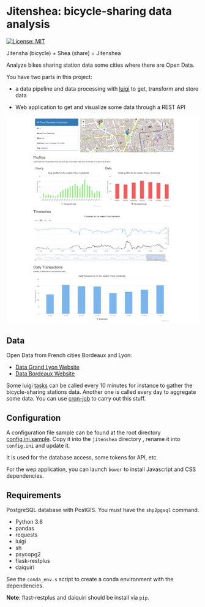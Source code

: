 # Jitenshea: bicycle-sharing data analysis

 [![License: MIT](https://img.shields.io/badge/License-MIT-yellow.svg)](https://opensource.org/licenses/MIT)

Jitensha (bicycle) + Shea (share) = Jitenshea

Analyze bikes sharing station data some cities where there are Open Data.

You have two parts in this project:

* a data pipeline and data processing with [luigi](http://luigi.readthedocs.io/)
  to get, transform and store data

* Web application to get and visualize some data through a REST API

![screenshot](./webapp-screenshot.png)

## Data

Open Data from French cities Bordeaux and Lyon:

* [Data Grand Lyon Website](https://data.grandlyon.com/equipements/station-vflov-disponibilitfs-temps-rfel/)
* [Data Bordeaux Website](https://data.bordeaux-metropole.fr/data.php?themes=10)

Some luigi [tasks](./jitenshea/tasks) can be called every 10 minutes for instance
to gather the bicycle-sharing stations data. Another one is called every day to
aggregate some data. You can use [cron-job](https://cron-job.org/en/) to carry
out this stuff.

## Configuration

A configuration file sample can be found at the root directory
[config.ini.sample](./config.ini.sample). Copy it into the `jitenshea` directory
, rename it into `config.ini` and update it.

It is used for the database access, some tokens for API, etc.

For the wep application, you can launch `bower` to install Javascript and CSS dependencies.

## Requirements

PostgreSQL database with PostGIS. You must have the `shp2pgsql` command.

* Python 3.6
* pandas
* requests
* luigi
* sh
* psycopg2
* flask-restplus
* daiquiri

See the `conda_env.s` script to create a conda environment with the dependencies.

**Note**: flast-restplus and daiquiri should be install via `pip`.
